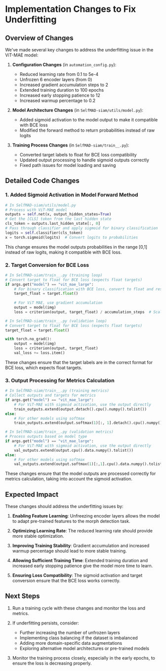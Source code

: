 # Implementation Changes to Fix Underfitting

## Overview of Changes

We've made several key changes to address the underfitting issue in the ViT-MAE model:

1. **Configuration Changes** (in `automation_config.py`):
   - Reduced learning rate from 0.1 to 5e-4
   - Unfrozen 6 encoder layers (from 0)
   - Increased gradient accumulation steps to 2
   - Extended training duration to 100 epochs
   - Increased early stopping patience to 12
   - Increased warmup percentage to 0.2

2. **Model Architecture Changes** (in `SelfMAD-siam/utils/model.py`):
   - Added sigmoid activation to the model output to make it compatible with BCE loss
   - Modified the forward method to return probabilities instead of raw logits

3. **Training Process Changes** (in `SelfMAD-siam/train__.py`):
   - Converted target labels to float for BCE loss compatibility
   - Updated output processing to handle sigmoid outputs correctly
   - Fixed path issues for model loading and saving

## Detailed Code Changes

### 1. Added Sigmoid Activation in Model Forward Method

```python
# In SelfMAD-siam/utils/model.py
# Process with ViT-MAE model
outputs = self.net(x, output_hidden_states=True)
# Get the [CLS] token from the last hidden state
cls_token = outputs.last_hidden_state[:, 0]
# Pass through classifier and apply sigmoid for binary classification
logits = self.classifier(cls_token)
x = torch.sigmoid(logits)  # Convert logits to probabilities
```

This change ensures the model outputs probabilities in the range [0,1] instead of raw logits, making it compatible with BCE loss.

### 2. Target Conversion for BCE Loss

```python
# In SelfMAD-siam/train__.py (training loop)
# Convert target to float for BCE loss (expects float targets)
if args.get("model") == "vit_mae_large":
    # For binary classification with BCE loss, convert to float and reshape
    target_float = target.float()
    
    # For ViT MAE, use gradient accumulation
    output = model(img)
    loss = criterion(output, target_float) / accumulation_steps  # Scale loss
```

```python
# In SelfMAD-siam/train__.py (validation loop)
# Convert target to float for BCE loss (expects float targets)
target_float = target.float()

with torch.no_grad():
    output = model(img)
    loss = criterion(output, target_float)
    val_loss += loss.item()
```

These changes ensure that the target labels are in the correct format for BCE loss, which expects float targets.

### 3. Output Processing for Metrics Calculation

```python
# In SelfMAD-siam/train__.py (training metrics)
# Collect outputs and targets for metrics
if args.get("model") == "vit_mae_large":
    # For ViT-MAE with sigmoid activation, use the output directly
    train_outputs.extend(output.detach().cpu().numpy().tolist())
else:
    # For other models using softmax
    train_outputs.extend(output.softmax(1)[:, 1].detach().cpu().numpy().tolist())
```

```python
# In SelfMAD-siam/train__.py (validation metrics)
# Process outputs based on model type
if args.get("model") == "vit_mae_large":
    # For ViT-MAE with sigmoid activation, use the output directly
    val_outputs.extend(output.cpu().data.numpy().tolist())
else:
    # For other models using softmax
    val_outputs.extend(output.softmax(1)[:,1].cpu().data.numpy().tolist())
```

These changes ensure that the model outputs are processed correctly for metrics calculation, taking into account the sigmoid activation.

## Expected Impact

These changes should address the underfitting issues by:

1. **Enabling Feature Learning**: Unfreezing encoder layers allows the model to adapt pre-trained features to the morph detection task.

2. **Optimizing Learning Rate**: The reduced learning rate should provide more stable optimization.

3. **Improving Training Stability**: Gradient accumulation and increased warmup percentage should lead to more stable training.

4. **Allowing Sufficient Training Time**: Extended training duration and increased early stopping patience give the model more time to learn.

5. **Ensuring Loss Compatibility**: The sigmoid activation and target conversion ensure that the BCE loss works correctly.

## Next Steps

1. Run a training cycle with these changes and monitor the loss and metrics.
2. If underfitting persists, consider:
   - Further increasing the number of unfrozen layers
   - Implementing class balancing if the dataset is imbalanced
   - Adding more domain-specific data augmentations
   - Exploring alternative model architectures or pre-trained models

3. Monitor the training process closely, especially in the early epochs, to ensure the loss is decreasing properly.
